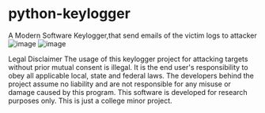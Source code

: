 # python-keylogger
A Modern Software Keylogger,that send emails of the victim logs to attacker
![image](https://github.com/Zotq/python-keylogger/assets/88341255/4e259afb-ed12-47d5-aa7d-697f6ca3524d)
![image](https://github.com/Zotq/python-keylogger/assets/88341255/295e2780-4256-4ebe-adc5-76af00afb1fd)

Legal Disclaimer
The usage of this keylogger project for attacking targets without prior mutual consent is illegal.
It is the end user's responsibility to obey all applicable local, state and federal laws.
The developers behind the project assume no liability and are not
responsible for any misuse or damage caused by this program.
This software is developed for research purposes only.
This is just a college minor project.
